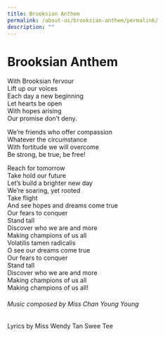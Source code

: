 ```yaml
---
title: Brooksian Anthem
permalink: /about-us/brooksian-anthem/permalink/
description: ""
---
```

Brooksian Anthem
================
With Brooksian fervour  
Lift up our voices  
Each day a new beginning  
Let hearts be open  
With hopes arising  
Our promise don’t deny. 

We’re friends who offer compassion  
Whatever the circumstance  
With fortitude we will overcome  
Be strong, be true, be free!

Reach for tomorrow  
Take hold our future  
Let’s build a brighter new day  
We’re soaring, yet rooted  
Take flight  
And see hopes and dreams come true  
Our fears to conquer  
Stand tall  
Discover who we are and more  
Making champions of us all  
Volatilis tamen radicalis  
O see our dreams come true  
Our fears to conquer  
Stand tall  
Discover who we are and more  
Making champions of us all  
Making champions of us all!

###### Music composed by Miss Chan Young Young  
Lyrics by Miss Wendy Tan Swee Tee